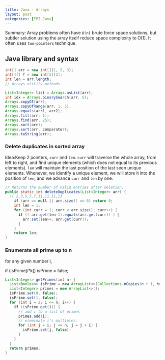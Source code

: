 ```yaml
---
title: Java - Arrays
layout: post
categories: [EPI_Java]
---
```


Summary: Array problems often have `O(n)` brute force space solutions, but subtler solution using the array itself reduce space complexity to O(1). It often uses `two-pointers` technique. 



## Java library and syntax 

```java
int[] arr = new int[]{1, 2, 3};
int[][] f = new int[5][2];
int len = arr.length; 
// Arrays utility methods

List<Integer> list = Arrays.asList(arr); 
int idx = Arrays.binarySearch(arr, 5);
Arrays.copyOf(arr); 
Arrays.copyOfRange(arr, 1, 5); 
Arrays.equals(arr1, arr2); 
Arrays.fill(arr, 1); 
Arrays.find(arr, 25); 
Arrays.sort(arr); 
Arrays.sort(arr, comparator); 
Arrays.toString(arr); 
```

### Delete duplicates in sorted array 

Idea:Keep 2 pointers, `curr` and `len`. `curr` will traverse the whole array, from left to right, and find unique elements (which does not equal to its previous elements). `len` will maintain the last position of the last seen unique elements. Whenever, we identify a unique element, we will store it into the position of `len`, and we advance `curr` and `len` by one. 

```java
// Returns the number of valid entries after deletion.
public static int deleteDuplicates(List<Integer> arr) {
  // 2,3,5,5,7,11,11,11,13
    if (arr == null || arr.size() == 0) return 0;
    int len = 1;
    for (int curr = 1; curr < arr.size(); curr++) {
      if (! arr.get(len-1).equals(arr.get(curr)) ) {
        arr.set(len++, arr.get(curr));
      }
    }
    return len;
}
```

### Enumerate all prime up to n 

for any given number i, 

if (isPrime[i*k]) isPrime = false; 

```java
List<Integer> getPrimes(int n) {
  List<Boolean> isPrime = new ArrayList<>(Collections.nCopies(n + 1, true));
  List<Integer> primes = new ArrayList<>(); 
  isPrime.set(0, false); 
  isPrime.set(1, false); 
  for (int i = 2; i <= n; i++) {
    if (isPrime.get(i)) {
      // add i to a list of primes
      primes.add(i); 
      // eleminate i’s multiples.
      for (int j = i; j <= n; j = j + i) {
        isPrime.set(j, false); 
      }
    }
  }
  return primes;
}
```





